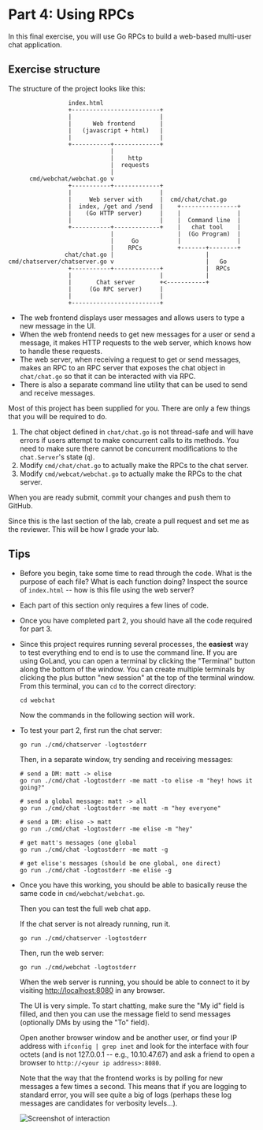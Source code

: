 # Part 4: Using RPCs

In this final exercise, you will use Go RPCs to build a web-based multi-user
chat application.

## Exercise structure

The structure of the project looks like this:

```
                 index.html
                 +-------------------------+
                 |                         |
                 |      Web frontend       |
                 |   (javascript + html)   |
                 |                         |
                 +-----------+-------------+
                             |
                             |    http
                             |  requests
                             |
      cmd/webchat/webchat.go v
                 +-----------+-------------+
                 |                         |
                 |     Web server with     |  cmd/chat/chat.go
                 |  index, /get and /send  |    +----------------+
                 |    (Go HTTP server)     |    |                |
                 |                         |    |  Command line  |
                 +-----------+-------------+    |   chat tool    |
                             |                  |  (Go Program)  |
                             |     Go           |                |
                             |    RPCs          +-------+--------+
                chat/chat.go |                          |
cmd/chatserver/chatserver.go v                          |   Go
                 +-----------+-------------+            |  RPCs
                 |                         |            |
                 |       Chat server       +<-----------+
                 |     (Go RPC server)     |
                 |                         |
                 +-------------------------+

```

* The web frontend displays user messages and allows users to type a new message
  in the UI.
* When the web frontend needs to get new messages for a user or send a message,
  it makes HTTP requests to the web server, which knows how to handle these
  requests.
* The web server, when receiving a request to get or send messages, makes an RPC
  to an RPC server that exposes the chat object in `chat/chat.go` so that it
  can be interacted with via RPC.
* There is also a separate command line utility that can be used to send and
  receive messages.

Most of this project has been supplied for you. There are only a few things that
you will be required to do.

1. The chat object defined in `chat/chat.go` is not thread-safe and will
   have errors if users attempt to make concurrent calls to its methods. You
   need to make sure there cannot be concurrent modifications to the
   `chat.Server`'s state (`q`). 
1. Modify `cmd/chat/chat.go` to actually make the RPCs to the chat server.
1. Modify `cmd/webcat/webchat.go` to actually make the RPCs to the chat server.

When you are ready submit, commit your changes and push them to GitHub.

Since this is the last section of the lab, create a pull request and set me as
the reviewer. This will be how I grade your lab.

## Tips

* Before you begin, take some time to read through the code. What is the purpose
  of each file? What is each function doing? Inspect the source of `index.html`
  -- how is this file using the web server?
* Each part of this section only requires a few lines of code. 
* Once you have completed part 2, you should have all the code required for part
  3.
* Since this project requires running several processes, the __easiest__ way to
  test everything end to end is to use the command line. If you are using
  GoLand, you can open a terminal by clicking the "Terminal" button along the
  bottom of the window. You can create multiple terminals by clicking the plus
  button "new session" at the top of the terminal window. From this terminal,
  you can `cd` to the correct directory:

  ```
  cd webchat
  ```

  Now the commands in the following section will work.
* To test your part 2, first run the chat server:

  ```
  go run ./cmd/chatserver -logtostderr
  ```

  Then, in a separate window, try sending and receiving messages:

  ```
  # send a DM: matt -> elise
  go run ./cmd/chat -logtostderr -me matt -to elise -m "hey! hows it going?"

  # send a global message: matt -> all
  go run ./cmd/chat -logtostderr -me matt -m "hey everyone"

  # send a DM: elise -> matt
  go run ./cmd/chat -logtostderr -me elise -m "hey"
  
  # get matt's messages (one global
  go run ./cmd/chat -logtostderr -me matt -g

  # get elise's messages (should be one global, one direct)
  go run ./cmd/chat -logtostderr -me elise -g
  ```
* Once you have this working, you should be able to basically reuse the same
  code in `cmd/webchat/webchat.go`.

  Then you can test the full web chat app.

  If the chat server is not already running, run it.

  ```
  go run ./cmd/chatserver -logtostderr
  ```

  Then, run the web server:

  ```
  go run ./cmd/webchat -logtostderr
  ```

  When the web server is running, you should be able to connect to it by
  visiting [http://localhost:8080](http://localhost:8080) in any browser.

  The UI is very simple. To start chatting, make sure the "My id" field is
  filled, and then you can use the message field to send messages (optionally
  DMs by using the "To" field).

  Open another browser window and be another user, or find your IP address with
  `ifconfig | grep inet` and look for the interface with four octets (and is not
  127.0.0.1 -- e.g., 10.10.47.67) and ask a friend to open a browser to
  `http://<your ip address>:8080`.

  Note that the way that the frontend works is by polling for new messages a few
  times a second. This means that if you are logging to standard error, you will
  see quite a big of logs (perhaps these log messages are candidates for
  verbosity levels...).

  ![Screenshot of
  interaction](https://storage.googleapis.com/distributed-files/screenshot.png)
